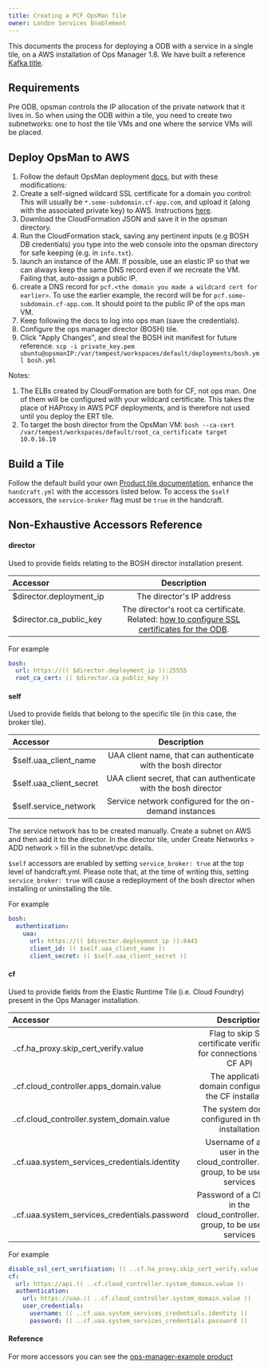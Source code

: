 ```yaml
---
title: Creating a PCF OpsMan Tile
owner: London Services Enablement
---
```


This documents the process for deploying a ODB with a service in a single tile, on a AWS installation of Ops Manager 1.8. We have built a reference [Kafka title](https://github.com/pivotal-cf-experimental/example-kafka-on-demand-tile).

## <a id="requirements"></a>Requirements

Pre ODB, opsman controls the IP allocation of the private network that it lives in. So when using the ODB within a tile, you need to create two subnetworks: one to host the tile VMs and one where the service VMs will be placed.

## <a id="deploying"></a>Deploy OpsMan to AWS


1. Follow the default OpsMan deployment [docs](https://docs.pivotal.io/pivotalcf/customizing/cloudform-template.html), but with these modifications:
  1. Create a self-signed wildcard SSL certificate for a domain you control: This will usually be `*.some-subdomain.cf-app.com`, and upload it (along with the associated private key) to AWS. Instructions [here](http://docs.aws.amazon.com/ElasticLoadBalancing/latest/DeveloperGuide/ssl-server-cert.html#create-cert).
  1. Download the CloudFormation JSON and save it in the opsman directory.
  1. Run the CloudFormation stack, saving any pertinent inputs (e.g BOSH DB credentials) you type into the web console into the opsman directory for safe keeping (e.g. in `info.txt`).
  1. launch an instance of the AMI. If possible, use an elastic IP so that we can always keep the same DNS record even if we recreate the VM. Failing that, auto-assign a public IP.
  1. create a DNS record for `pcf.<the domain you made a wildcard cert for earlier>`. To use the earlier example, the record will be for `pcf.some-subdomain.cf-app.com`. It should point to the public IP of the ops man VM.
1. Keep following the docs to log into ops man (save the credentials).
1. Configure the ops manager director (BOSH) tile.
1. Click "Apply Changes", and steal the BOSH init manifest for future reference. `scp -i private_key.pem ubuntu@opsmanIP:/var/tempest/workspaces/default/deployments/bosh.yml bosh.yml`

Notes:

1. The ELBs created by CloudFormation are both for CF, not ops man. One of them will be configured with your wildcard certificate. This takes the place of HAProxy in AWS PCF deployments, and is therefore not used until you deploy the ERT tile.
1. To target the bosh director from the OpsMan VM: `bosh --ca-cert /var/tempest/workspaces/default/root_ca_certificate target 10.0.16.10`

## <a id="building"></a>Build a Tile

Follow the default build your own [Product tile documentation](https://docs.pivotal.io/partners/deploying-with-ops-man-tile.html#build-your-own), enhance the `handcraft.yml` with the accessors listed below. To access the `$self` accessors, the `service-broker` flag must be `true` in the handcraft.

## <a id="accessors"></a>Non-Exhaustive Accessors Reference


#### director

Used to provide fields relating to the BOSH director installation present.

| Accessor                  |                                                          Description                                                           |
|:--------------------------|:------------------------------------------------------------------------------------------------------------------------------:|
| $director.deployment\_ip  |                                                   The director's IP address                                                    |
| $director.ca\_public\_key | The director's root ca certificate. Related: [how to configure SSL certificates for the ODB](operating.html#ssl-certificates). |

For example

```yaml
bosh:
  url: https://(( $director.deployment_ip )):25555
  root_ca_cert: (( $director.ca_public_key ))
```

#### self

Used to provide fields that belong to the specific tile (in this case, the broker tile).

| Accessor                  |                           Description                           |
|:--------------------------|:---------------------------------------------------------------:|
| $self.uaa\_client_name    |  UAA client name, that can authenticate with the bosh director  |
| $self.uaa\_client\_secret | UAA client secret, that can authenticate with the bosh director |
| $self.service\_network    |     Service network configured for the on-demand instances      |


The service network has to be created manually. Create a subnet on AWS and then add it to the director. In the director tile, under Create Networks > ADD network > fill in the subnet/vpc details.

`$self` accessors are enabled by setting `service_broker: true` at the top level of handcraft.yml. Please note that, at the time of writing this, setting `service_broker: true` will cause a redeployment of the bosh director when installing or uninstalling the tile.

For example

```yaml
bosh:
  authentication:
    uaa:
      url: https://(( $director.deployment_ip )):8443
      client_id: (( $self.uaa_client_name ))
      client_secret: (( $self.uaa_client_secret ))
```

#### cf

Used to provide fields from the Elastic Runtime Tile (i.e. Cloud Foundry) present in the Ops Manager installation.

| Accessor                                        |                                    Description                                     |
|:------------------------------------------------|:----------------------------------------------------------------------------------:|
| ..cf.ha\_proxy.skip\_cert\_verify.value         |      Flag to skip SSL certificate verification for connections to the CF API       |
| ..cf.cloud\_controller.apps\_domain.value       |              The application domain configured in the CF installation              |
| ..cf.cloud\_controller.system\_domain.value     |                The system domain configured in the CF installation                 |
| ..cf.uaa.system\_services\_credentials.identity | Username of a CF user in the cloud\_controller.admin group, to be used by services |
| ..cf.uaa.system\_services\_credentials.password | Password of a CF user in the cloud\_controller.admin group, to be used by services |

For example

```yaml
disable_ssl_cert_verification: (( ..cf.ha_proxy.skip_cert_verify.value ))
cf:
  url: https://api.(( ..cf.cloud_controller.system_domain.value ))
  authentication:
    url: https://uaa.(( ..cf.cloud_controller.system_domain.value ))
    user_credentials:
      username: (( ..cf.uaa.system_services_credentials.identity ))
      password: (( ..cf.uaa.system_services_credentials.password ))
```

#### Reference

For more accessors you can see the [ops-manager-example product](https://github.com/pivotal-cf-experimental/ops-manager-example)
